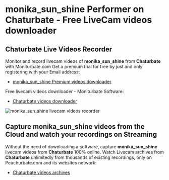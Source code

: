 # monika_sun_shine Performer on Chaturbate - Free LiveCam videos downloader

## Chaturbate Live Videos Recorder

Monitor and record livecam videos of **monika_sun_shine** from **Chaturbate** with Moniturbate.com
Get a premium trial for free by just and only registering with your Email address:
* [monika_sun_shine Premium videos downloader](https://moniturbate.com/request-demo-licence-key.html)

Free livecam videos downloader - Moniturbate Software:
* [Chaturbate videos downloader](https://moniturbate.com/moniturbate-download-software.html)

![monika_sun_shine livecam videos recorder](https://peachurnet.com/templates/moniturbate-software.png)


## Capture monika_sun_shine videos from the Cloud and watch your recordings on Streaming

Without the need of downloading a software, capture **monika_sun_shine** livecam videos from **Chaturbate** 100% online.
Watch Livecam archives from **Chaturbate** unlimitedly from thousands of existing recordings, only on Peachurbate.com and its websites network:
* [Chaturbate videos archives](https://peachurnet.com/)